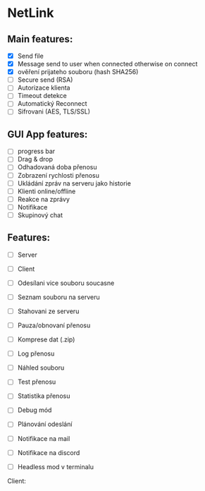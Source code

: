 # NetLink

## Main features:
- [x] Send file
- [x] Message send to user when connected otherwise on connect
- [x] ověření prijateho souboru (hash SHA256)
- [ ] Secure send (RSA)
- [ ] Autorizace klienta
- [ ] Timeout detekce
- [ ] Automatický Reconnect
- [ ] Sifrovani (AES, TLS/SSL)

## GUI App features:
- [ ] progress bar
- [ ] Drag & drop 
- [ ] Odhadovaná doba přenosu
- [ ] Zobrazení rychlosti přenosu
- [ ] Ukládání zpráv na serveru jako historie
- [ ] Klienti online/offline
- [ ] Reakce na zprávy
- [ ] Notifikace
- [ ] Skupinový chat

## Features:
- [ ] Server
- [ ] Client
- [ ] Odesílani vice souboru soucasne
- [ ] Seznam souboru na serveru
- [ ] Stahovani ze serveru
- [ ] Pauza/obnovaní přenosu
- [ ] Komprese dat (.zip)
- [ ] Log přenosu
- [ ] Náhled souboru
- [ ] Test přenosu
- [ ] Statistika přenosu
- [ ] Debug mód
- [ ] Plánování odeslání
- [ ] Notifikace na mail
- [ ] Notifikace na discord
- [ ] Headless mod v terminalu






Client:
